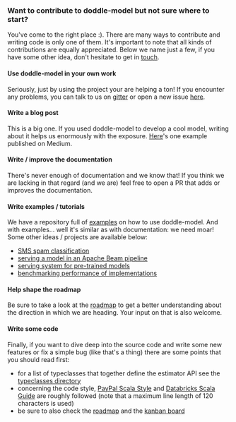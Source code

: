 ### Want to contribute to doddle-model but not sure where to start?
You've come to the right place :). There are many ways to contribute and writing code is only one of them. It's important to note that all kinds of contributions are equally appreciated. Below we name just a few, if you have some other idea, don't hesitate to get in [touch](https://gitter.im/picnicml/doddle-model).

#### Use doddle-model in your own work
Seriously, just by using the project your are helping a ton! If you encounter any problems, you can talk to us on [gitter](https://gitter.im/picnicml/doddle-model) or open a new issue [here](https://github.com/picnicml/doddle-model/issues).

#### Write a blog post
This is a big one. If you used doddle-model to develop a cool model, writing about it helps us enormously with the exposure. [Here](https://towardsdatascience.com/recognising-handwritten-digits-with-scala-9829d035f7bc)'s one example published on Medium.

#### Write / improve the documentation
There's never enough of documentation and we know that! If you think we are lacking in that regard (and we are) feel free to open a PR that adds or improves the documentation.

#### Write examples / tutorials
We have a repository full of [examples](https://github.com/picnicml/doddle-model-examples) on how to use doddle-model. And with examples... well it's similar as with documentation: we need moar! Some other ideas / projects are available below:
- [SMS spam classification](https://github.com/picnicml/sms-spam-ham)
- [serving a model in an Apache Beam pipeline](https://github.com/picnicml/doddle-beam-example)
- [serving system for pre-trained models](https://github.com/picnicml/doddle-serving)
- [benchmarking performance of implementations](https://github.com/picnicml/doddle-benchmark)

#### Help shape the roadmap
Be sure to take a look at the [roadmap](https://github.com/picnicml/doddle-model/wiki/Roadmap) to get a better understanding about the direction in which we are heading. Your input on that is also welcome.

#### Write some code
Finally, if you want to dive deep into the source code and write some new features or fix a simple bug (like that's a thing) there are some points that you should read first:
- for a list of typeclasses that together define the estimator API see the [typeclasses directory](https://github.com/picnicml/doddle-model/tree/master/src/main/scala/io/picnicml/doddlemodel/typeclasses)
- concerning the code style, [PayPal Scala Style](https://github.com/paypal/scala-style-guide) and [Databricks Scala Guide](https://github.com/databricks/scala-style-guide) are roughly followed (note that a maximum line length of 120 characters is used)
- be sure to also check the [roadmap](https://github.com/picnicml/doddle-model/wiki/Roadmap) and the [kanban board](https://github.com/picnicml/doddle-model/projects/1)
